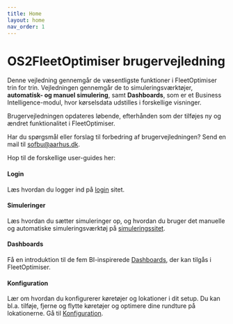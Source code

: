 ```yaml
---
title: Home
layout: home
nav_order: 1
---
```


# OS2FleetOptimiser brugervejledning
Denne vejledning gennemgår de væsentligste funktioner i FleetOptimiser trin for trin. Vejledningen gennemgår de to simuleringsværktøjer, **automatisk- og manuel simulering**, samt **Dashboards**, som er et Business Intelligence-modul, hvor kørselsdata udstilles i forskellige visninger. 

Brugervejledningen opdateres løbende, efterhånden som der tilføjes ny og ændret funktionalitet i FleetOptimiser.

Har du spørgsmål eller forslag til forbedring af brugervejledningen? Send en mail til <a href="mailto:sofbu&amp;#64;aarhus.dk">sofbu&#64;aarhus.dk</a>.

Hop til de forskellige user-guides her:

#### Login
Læs hvordan du logger ind på [login](https://os2fleetoptimiser.github.io/os2fleetoptimiser-user-guide/Login.html) sitet. 

#### Simuleringer
Læs hvordan du sætter simuleringer op, og hvordan du bruger det manuelle og automatiske simuleringsværktøj på [simuleringssitet](https://os2fleetoptimiser.github.io/os2fleetoptimiser-user-guide/simuleringer/simuleringer.html).

#### Dashboards
Få en introduktion til de fem BI-inspirerede [Dashboards](https://os2fleetoptimiser.github.io/os2fleetoptimiser-user-guide/Dashboards.html), der kan tilgås i FleetOptimiser.

#### Konfiguration
Lær om hvordan du konfigurerer køretøjer og lokationer i dit setup. Du kan bl.a. tilføje, fjerne og flytte køretøjer og optimere dine rundture på lokationerne. Gå til [Konfiguration](https://os2fleetoptimiser.github.io/os2fleetoptimiser-user-guide/konfiguration/konfiguration.html). 

